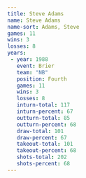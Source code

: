```yaml
---
title: Steve Adams
name: Steve Adams
name-sort: Adams, Steve
games: 11
wins: 3
losses: 8
years:
 - year: 1988
   event: Brier
   team: "NB"
   position: Fourth
   games: 11
   wins: 3
   losses: 8
   inturn-total: 117
   inturn-percent: 67
   outturn-total: 85
   outturn-percent: 68
   draw-total: 101
   draw-percent: 67
   takeout-total: 101
   takeout-percent: 68
   shots-total: 202
   shots-percent: 68
---
```

